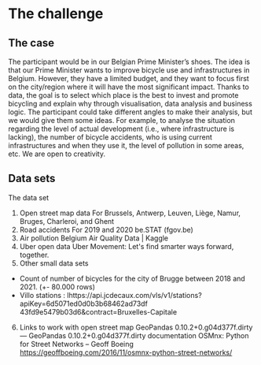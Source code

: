 # The challenge
## The case
The participant would be in our Belgian Prime Minister’s shoes. The idea is that our Prime
Minister wants to improve bicycle use and infrastructures in Belgium. However, they
have a limited budget, and they want to focus first on the city/region where it will have
the most significant impact.
Thanks to data, the goal is to select which place is the best to invest and promote
bicycling and explain why through visualisation, data analysis and business logic. The
participant could take different angles to make their analysis, but we would give them
some ideas. For example, to analyse the situation regarding the level of actual
development (i.e., where infrastructure is lacking), the number of bicycle accidents, who
is using current infrastructures and when they use it, the level of pollution in some areas,
etc. We are open to creativity.
## Data sets
The data set
1. Open street map data
For Brussels, Antwerp, Leuven, Liège, Namur, Bruges, Charleroi, and Ghent
2. Road accidents
For 2019 and 2020
be.STAT (fgov.be)
3. Air pollution
Belgium Air Quality Data | Kaggle
4. Uber open data
Uber Movement: Let's find smarter ways forward, together.
5. Other small data sets
- Count of number of bicycles for the city of Brugge between 2018 and 2021. (+-
80.000 rows)
- Villo stations :
lhttps://api.jcdecaux.com/vls/v1/stations?apiKey=6d5071ed0d0b3b68462ad73df
43fd9e5479b03d6&contract=Bruxelles-Capitale
6. Links to work with open street map
GeoPandas 0.10.2+0.g04d377f.dirty — GeoPandas 0.10.2+0.g04d377f.dirty documentation
OSMnx: Python for Street Networks – Geoff Boeing
https://geoffboeing.com/2016/11/osmnx-python-street-networks/
